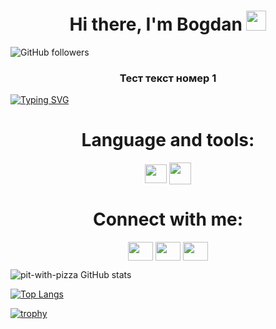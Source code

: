 
<h1 align="center">Hi there, I'm Bogdan </a>
<img src="https://github.com/blackcater/blackcater/raw/main/images/Hi.gif" height="32"/></h1>

![GitHub followers](https://img.shields.io/github/followers/pit-with-pizza?style=social)


<h3 align="center">Тест текст номер 1</h3>

<!---Пример кода-->
[![Typing SVG](https://readme-typing-svg.herokuapp.com?color=%2336BCF7&lines=jump+text)](https://git.io/typing-svg)


<h1 align="center">Language and tools:</h1>
<p align="center">
<a href="https://code.visualstudio.com/" target="blank"><img align="center" src="https://code.visualstudio.com/assets/images/code-stable-white.png" alt="" height="30" width="35" /></a>
<a href="https://code.visualstudio.com/" target="blank"><img align="center" src="https://cdn-icons-png.flaticon.com/512/25/25231.png" alt="" height="35" width="35" /></a>

</p>




<h1 align="center">Connect with me:</h1>
<p align="center">
<a href="https://vk.com/authorpythonkazika" target="blank"><img align="center" src="https://cdn.jsdelivr.net/npm/simple-icons@3.0.1/icons/vk.svg" alt="" height="30" width="40" /></a>
<a href="https://t.me/pit_with_pizza" target="blank"><img align="center" src="https://cdn.jsdelivr.net/npm/simple-icons@3.0.1/icons/telegram.svg" alt="" height="30" width="40" /></a>
<a href="https://www.notion.so/130513c7d185462c8757c833e51a52ef" target="blank"><img align="center" src="https://cdn.jsdelivr.net/npm/simple-icons@3.0.1/icons/notion.svg" alt="" height="30" width="40" /></a>
</p>



![pit-with-pizza GitHub stats](https://github-readme-stats.vercel.app/api?username=pit-with-pizza&theme=onedark&show_icons=true)


[![Top Langs](https://github-readme-stats.vercel.app/api/top-langs/?username=pit-with-pizza&layout=giant&theme=onedark&show_icons=true)](https://github.com/pit-with-pizza/github-readme-stats)


[![trophy](https://github-profile-trophy.vercel.app/?username=pit-with-pizza&theme=onedark)](https://github.com/pit-with-pizza/github-profile-trophy)


